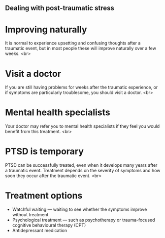 
## Dealing with post-traumatic stress

# Improving naturally
It is normal to experience upsetting and confusing thoughts after a traumatic event, but in most people these will improve naturally over a few weeks.
&lt;br&gt;
# Visit a doctor
If you are still having problems for weeks after the traumatic experience, or if symptoms are particularly troublesome, you should visit a doctor.
&lt;br&gt;
# Mental health specialists
Your doctor may refer you to mental health specialists if they feel you would benefit from this treatment.
&lt;br&gt;
# PTSD is temporary
PTSD can be successfully treated, even when it develops many years after a traumatic event. Treatment depends on the severity of symptoms and how soon they occur after the traumatic event.
&lt;br&gt;
# Treatment options
- Watchful waiting — waiting to see whether the symptoms improve without treatment
- Psychological treatment — such as psychotherapy or trauma-focused cognitive behavioural therapy (CPT)
- Antidepressant medication
